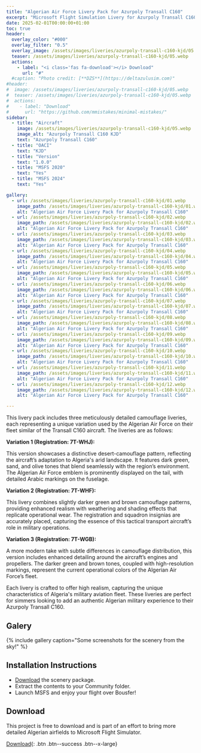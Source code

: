```yaml
---
title: "Algerian Air Force Livery Pack for Azurpoly Transall C160"
excerpt: "Microsoft Flight Simulation Livery for Azurpoly Transall C160 on MSFS2020 & MSFS2024"
date: 2025-02-01T00:00:00+01:00
toc: true
header:
  overlay_color: "#000"
  overlay_filter: "0.5"
  overlay_image: /assets/images/liveries/azurpoly-transall-c160-kjd/05.webp
  teaser: /assets/images/liveries/azurpoly-transall-c160-kjd/05.webp
  actions:
    - label: "<i class='fas fa-download'></i> Download"
      url: "#"
  #caption: "Photo credit: [**DZS**](https://deltazulusim.com)"
#header:
#  image: /assets/images/liveries/azurpoly-transall-c160-kjd/05.webp
#  teaser: /assets/images/liveries/azurpoly-transall-c160-kjd/05.webp
#  actions:
#    - label: "Download"
#      url: "https://github.com/mmistakes/minimal-mistakes/"
sidebar:
  - title: "Aircraft"
    image: /assets/images/liveries/azurpoly-transall-c160-kjd/05.webp
    image_alt: "Azurpoly Transall C160 KJD"
    text: "Azurpoly Transall C160"
  - title: "OACI"
    text: "KJD"
  - title: "Version"
    text: "1.0.0"
  - title: "MSFS 2020"
    text: "Yes"
  - title: "MSFS 2024"
    text: "Yes"

gallery:
  - url: /assets/images/liveries/azurpoly-transall-c160-kjd/01.webp
    image_path: /assets/images/liveries/azurpoly-transall-c160-kjd/01.webp
    alt: "Algerian Air Force Livery Pack for Azurpoly Transall C160"
  - url: /assets/images/liveries/azurpoly-transall-c160-kjd/02.webp
    image_path: /assets/images/liveries/azurpoly-transall-c160-kjd/02.webp
    alt: "Algerian Air Force Livery Pack for Azurpoly Transall C160"
  - url: /assets/images/liveries/azurpoly-transall-c160-kjd/03.webp
    image_path: /assets/images/liveries/azurpoly-transall-c160-kjd/03.webp
    alt: "Algerian Air Force Livery Pack for Azurpoly Transall C160"
  - url: /assets/images/liveries/azurpoly-transall-c160-kjd/04.webp
    image_path: /assets/images/liveries/azurpoly-transall-c160-kjd/04.webp
    alt: "Algerian Air Force Livery Pack for Azurpoly Transall C160"
  - url: /assets/images/liveries/azurpoly-transall-c160-kjd/05.webp
    image_path: /assets/images/liveries/azurpoly-transall-c160-kjd/05.webp
    alt: "Algerian Air Force Livery Pack for Azurpoly Transall C160"
  - url: /assets/images/liveries/azurpoly-transall-c160-kjd/06.webp
    image_path: /assets/images/liveries/azurpoly-transall-c160-kjd/06.webp
    alt: "Algerian Air Force Livery Pack for Azurpoly Transall C160"
  - url: /assets/images/liveries/azurpoly-transall-c160-kjd/07.webp
    image_path: /assets/images/liveries/azurpoly-transall-c160-kjd/07.webp
    alt: "Algerian Air Force Livery Pack for Azurpoly Transall C160"
  - url: /assets/images/liveries/azurpoly-transall-c160-kjd/08.webp
    image_path: /assets/images/liveries/azurpoly-transall-c160-kjd/08.webp
    alt: "Algerian Air Force Livery Pack for Azurpoly Transall C160"
  - url: /assets/images/liveries/azurpoly-transall-c160-kjd/09.webp
    image_path: /assets/images/liveries/azurpoly-transall-c160-kjd/09.webp
    alt: "Algerian Air Force Livery Pack for Azurpoly Transall C160"
  - url: /assets/images/liveries/azurpoly-transall-c160-kjd/10.webp
    image_path: /assets/images/liveries/azurpoly-transall-c160-kjd/10.webp
    alt: "Algerian Air Force Livery Pack for Azurpoly Transall C160"
  - url: /assets/images/liveries/azurpoly-transall-c160-kjd/11.webp
    image_path: /assets/images/liveries/azurpoly-transall-c160-kjd/11.webp
    alt: "Algerian Air Force Livery Pack for Azurpoly Transall C160"
  - url: /assets/images/liveries/azurpoly-transall-c160-kjd/12.webp
    image_path: /assets/images/liveries/azurpoly-transall-c160-kjd/12.webp
    alt: "Algerian Air Force Livery Pack for Azurpoly Transall C160"

---
```


This livery pack includes three meticulously detailed camouflage liveries, each representing a unique variation used by the Algerian Air Force on their fleet similar of the Transall C160 aircraft. The liveries are as follows:

**Variation 1 (Registration: 7T-WHJ):**

This version showcases a distinctive desert-camouflage pattern, reflecting the aircraft’s adaptation to Algeria's arid landscape. It features dark green, sand, and olive tones that blend seamlessly with the region’s environment. The Algerian Air Force emblem is prominently displayed on the tail, with detailed Arabic markings on the fuselage.

**Variation 2 (Registration: 7T-WHF):**

This livery combines slightly darker green and brown camouflage patterns, providing enhanced realism with weathering and shading effects that replicate operational wear. The registration and squadron insignias are accurately placed, capturing the essence of this tactical transport aircraft’s role in military operations.

**Variation 3 (Registration: 7T-WGB):**

A more modern take with subtle differences in camouflage distribution, this version includes enhanced detailing around the aircraft’s engines and propellers. The darker green and brown tones, coupled with high-resolution markings, represent the current operational colors of the Algerian Air Force’s fleet.

Each livery is crafted to offer high realism, capturing the unique characteristics of Algeria's military aviation fleet. These liveries are perfect for simmers looking to add an authentic Algerian military experience to their Azurpoly Transall C160.


## Galery 
{% include gallery caption="Some screenshots for the scenery from the sky!" %}

## Installation Instructions
- [Download](#download) the scenery package.
- Extract the contents to your Community folder.
- Launch MSFS and enjoy your flight over Bousfer!

## Download
This project is free to download and is part of an effort to bring more detailed Algerian airfields to Microsoft Flight Simulator.

[<i class='fas fa-download'></i> Download](#){: .btn .btn--success .btn--x-large}
